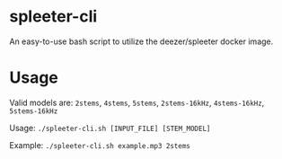 # spleeter-cli
An easy-to-use bash script to utilize the deezer/spleeter docker image.

# Usage
Valid models are: `2stems`, `4stems`, `5stems`, `2stems-16kHz`, `4stems-16kHz`, `5stems-16kHz`

Usage: `./spleeter-cli.sh [INPUT_FILE] [STEM_MODEL]`

Example: `./spleeter-cli.sh example.mp3 2stems`
